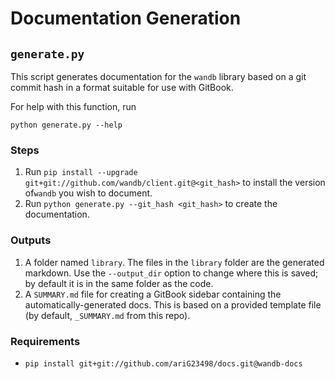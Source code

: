 # Documentation Generation

## `generate.py`

This script generates documentation for the `wandb` library based on a git commit hash in a format suitable for use with GitBook.

For help with this function, run

```text
python generate.py --help
```

### Steps

1. Run `pip install --upgrade git+git://github.com/wandb/client.git@<git_hash>` to install the version of`wandb` you wish to document.
2. Run `python generate.py --git_hash <git_hash>` to create the documentation.

### Outputs

1. A folder named `library`. The files in the `library` folder are the generated markdown. Use the `--output_dir` option to change where this is saved; by default it is in the same folder as the code.
2. A `SUMMARY.md` file for creating a GitBook sidebar containing the automatically-generated docs. This is based on a provided template file \(by default, `_SUMMARY.md` from this repo\).

### Requirements

*  `pip install git+git://github.com/ariG23498/docs.git@wandb-docs` 

